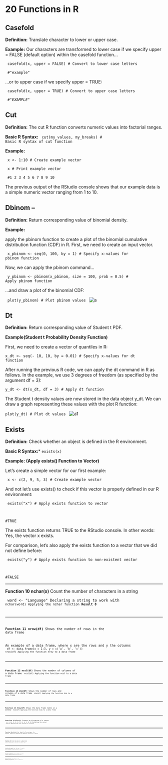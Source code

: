 # 20 Functions in R 

## Casefold 

**Definition:** Translate character to lower or upper case.

**Example:** Our characters are transformed to lower case if we specify upper = FALSE (default option) within the casefold function…

<code> casefold(x, upper = FALSE)               # Convert to lower case letters </code>

<code> #"example" </code>

…or to upper case if we specify upper = TRUE:

<code> casefold(x, upper = TRUE)                 # Convert to upper case letters </code>


<code> *#"EXAMPLE"* </code>

##  Cut

**Definition:** The cut R function converts numeric values into factorial ranges.

**Basic R Syntax:** <code> cut(my_values, my_breaks)              # Basic R syntax of cut function </code>

**Example:**

<code> x <- 1:10        # Create example vector </code>

<code> x                                              # Print example vector </code>

<code>  #1  2  3  4  5  6  7  8  9 10 </code>

The previous output of the RStudio console shows that our example data is a simple numeric vector ranging from 1 to 10.

## Dbinom – 

**Definition:** Return corresponding value of binomial density.

**Example:**

apply the pbinom function to create a plot of the binomial cumulative distribution function (CDF) in R. First, we need to create an input vector.

<code> x_pbinom <- seq(0, 100, by = 1)                       # Specify x-values for pbinom function </code>

Now, we can apply the pbinom command…

<code>  y_pbinom <- pbinom(x_pbinom, size = 100, prob = 0.5)  # Apply pbinom function </code>
  
…and draw a plot of the binomial CDF:

<code> plot(y_pbinom)                                        # Plot pbinom values </code>
![a](https://statisticsglobe.com/wp-content/uploads/2019/08/figure-2-binom-distribution-function-plot-in-r.png)

## Dt 
**Definition:** Return corresponding value of Student t PDF.

**Example(Student t Probability Density Function)**

First, we need to create a vector of quantiles in R:

<code>x_dt <- seq(- 10, 10, by = 0.01)                    # Specify x-values for dt function </code>

After running the previous R code, we can apply the dt command in R as follows. In the example, we use 3 degrees of freedom (as specified by the argument df = 3):

<code>y_dt <- dt(x_dt, df = 3)                            # Apply dt function </code>
  
The Student t density values are now stored in the data object y_dt. We can draw a graph representing these values with the plot R function:

<code>plot(y_dt)                                          # Plot dt values </code>
![a1](https://statisticsglobe.com/wp-content/uploads/2019/09/figure-1-r-command-dt-density-plot.png)

## Exists 

**Definition:** Check whether an object is defined in the R environment.

**Basic R Syntax:***
<code>exists(x) </code>

**Example: (Apply exists() Function to Vector)**

Let’s create a simple vector for our first example:

<code> x <- c(2, 9, 5, 3)                        # Create example vector </code>
  
 And not let’s use exists() to check if this vector is properly defined in our R environment:
 
 <code> exists("x")                               # Apply exists function to vector
  
#TRUE </code>

The exists function returns TRUE to the RStudio console. In other words: Yes, the vector x exists.

For comparison, let’s also apply the exists function to a vector that we did not define before:

<code> exists("y")                               # Apply exists function to non-existent vector
  
#FALSE </code>


---------------------------------------------------------------------------------------------------

**Function 10 nchar(x)**
  Count the number of characters in a string

<code> word <- "Language"						Declaring a string to work with
<code> nchar(word)								Applying the nchar function
**Result 8**

---------------------------------------------------------------------------------------------------

**Function 11 nrow(df)**
  Shows the number of rows in the data frame

An example of a data frame, where x are the rows and y the columns
<code> df <- data.frame(x = 1:3, y = c('a', 'b', 'c')) 
<code> nrow(df) 								Applying the function nrow to a data frame

---------------------------------------------------------------------------------------------------

**Function 12 ncol(df)**
  Shows the number of columns of a data frame
<code> ncol(df)								Applying the function ncol to a data frame

---------------------------------------------------------------------------------------------------

**Function 13 dim(df)**
  Shows the number of rows and columns of a data frame
<code> dim(df)									Applying the function dim to a data frame

---------------------------------------------------------------------------------------------------

**Function 14 View(df)**
  Shows the data frame table in a window
<code> View(df) 								Applying the function View to a data frame

---------------------------------------------------------------------------------------------------

**Function 15 hist(z)**
  Creates an histogram of a vector
<code> z <- c(1, 1, 2, 2, 3, 4, 4, 5, 6, 6)		Declaring the vector
<code> hist(z)									Applying the hist function to a vector

---------------------------------------------------------------------------------------------------

**Function 16 plot(x)**
  Get Quantile Percentages of a vector
<code> quantile(z)								Applying the quantile function to a vector

---------------------------------------------------------------------------------------------------

**Function 17**
	Plots the data of a data frame
<code> plot(df)									Applying the function to a data frame

---------------------------------------------------------------------------------------------------

**Function 18 mean(X)**
  Get the mean of a vector
<code> mean(z)									Applying the mean function to a vector

---------------------------------------------------------------------------------------------------

**Function 19 median(x)**
  Gets the median of a vector
<code> median(z)								Applying the median function to a vector

---------------------------------------------------------------------------------------------------

**Function 20 rm(list = ls())**
  Removes all the variables in the environment
<code> rm(list = ls())							Applying the rm function to our environment
